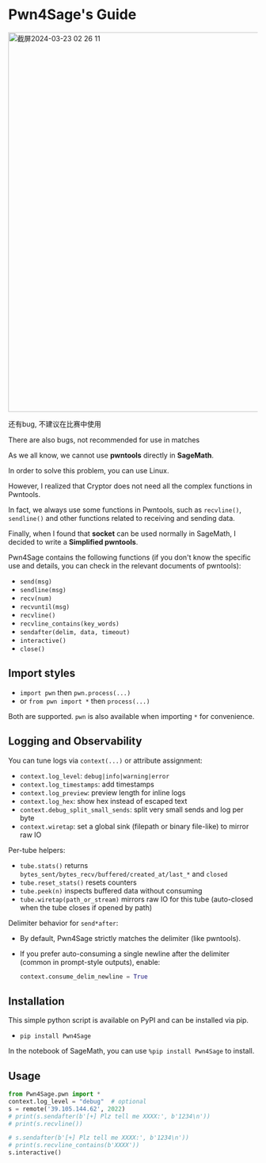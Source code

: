 # Pwn4Sage's Guide

<img width="766" alt="截屏2024-03-23 02 26 11" src="https://github.com/n-WN/Pwn4Sage/assets/30841158/a082f0c8-4705-494f-89d3-d8dde9b94c7e">

还有bug, 不建议在比赛中使用

There are also bugs, not recommended for use in matches

As we all know, we cannot use **pwntools** directly in **SageMath**.

In order to solve this problem, you can use Linux.

However, I realized that Cryptor does not need all the complex functions in Pwntools.

In fact, we always use some functions in Pwntools, such as `recvline()`, `sendline()` and other functions related to receiving and sending data.

Finally, when I found that **socket** can be used normally in SageMath, I decided to write a **Simplified pwntools**.

Pwn4Sage contains the following functions (if you don't know the specific use and details, you can check in the relevant documents of pwntools):

- `send(msg)`
- `sendline(msg)`
- `recv(num)`
- `recvuntil(msg)`
- `recvline()`
- `recvline_contains(key_words)`
- `sendafter(delim, data, timeout)`
- `interactive()`
- `close()`

## Import styles

- `import pwn` then `pwn.process(...)`
- or `from pwn import *` then `process(...)`

Both are supported. `pwn` is also available when importing `*` for convenience.

## Logging and Observability

You can tune logs via `context(...)` or attribute assignment:

- `context.log_level`: `debug|info|warning|error`
- `context.log_timestamps`: add timestamps
- `context.log_preview`: preview length for inline logs
- `context.log_hex`: show hex instead of escaped text
- `context.debug_split_small_sends`: split very small sends and log per byte
- `context.wiretap`: set a global sink (filepath or binary file-like) to mirror raw IO

Per-tube helpers:

- `tube.stats()` returns `bytes_sent/bytes_recv/buffered/created_at/last_*` and `closed`
- `tube.reset_stats()` resets counters
- `tube.peek(n)` inspects buffered data without consuming
- `tube.wiretap(path_or_stream)` mirrors raw IO for this tube (auto-closed when the tube closes if opened by path)

Delimiter behavior for `send*after`:

- By default, Pwn4Sage strictly matches the delimiter (like pwntools).
- If you prefer auto-consuming a single newline after the delimiter (common in prompt-style outputs), enable:

  ```python
  context.consume_delim_newline = True
  ```

## Installation


This simple python script is available on PyPI and can be installed via pip. 

- `pip install Pwn4Sage`

In the notebook of SageMath, you can use `%pip install Pwn4Sage` to install.

## Usage

```python
from Pwn4Sage.pwn import *
context.log_level = "debug"  # optional
s = remote('39.105.144.62', 2022)
# print(s.sendafter(b'[+] Plz tell me XXXX:', b'1234\n'))
# print(s.recvline())

# s.sendafter(b'[+] Plz tell me XXXX:', b'1234\n'))
# print(s.recvline_contains(b'XXXX'))
s.interactive()
```



